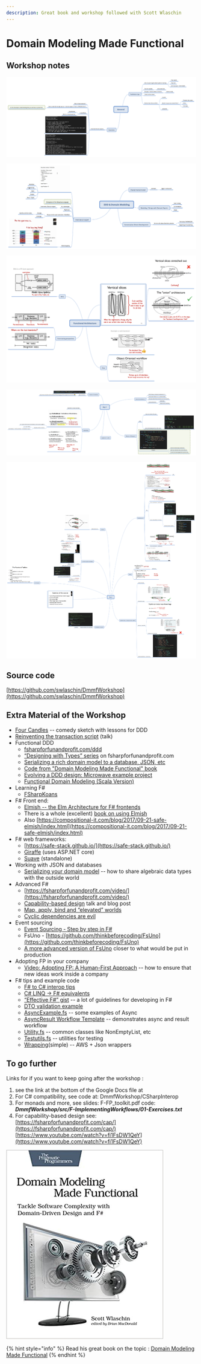 ```yaml
---
description: Great book and workshop followed with Scott Wlaschin
---
```


# Domain Modeling Made Functional

## Workshop notes

![](<../.gitbook/assets/image (344).png>)

![](<../.gitbook/assets/image (345).png>)

![](<../.gitbook/assets/image (346).png>)

![](<../.gitbook/assets/image (347).png>)

![](<../.gitbook/assets/image (348).png>)

## Source code

[https://github.com/swlaschin/DmmfWorkshop](https://github.com/swlaschin/DmmfWorkshop)

## **Extra Material of the Workshop**

* [Four Candles](https://www.youtube.com/watch?v=CNTM9iM1eVw) -- comedy sketch with lessons for DDD
* [Reinventing the transaction script](https://www.youtube.com/watch?v=USSkidmaS6w) (talk)
* Functional DDD
  * [fsharpforfunandprofit.com/ddd](https://fsharpforfunandprofit.com/ddd/)
  * [“Designing with Types” series](https://fsharpforfunandprofit.com/series/designing-with-types.html) on fsharpforfunandprofit.com
  * [Serializing a rich domain model to a database, JSON, etc](https://fsharpforfunandprofit.com/posts/serializating-your-domain-model/)
  * [Code from "Domain Modeling Made Functional" book](https://github.com/swlaschin/DomainModelingMadeFunctional)
  * [Evolving a DDD design: Microwave example project](https://github.com/swlaschin/Microwave/tree/v1)
  * [Functional Domain Modeling (Scala Version)](https://www.slideshare.net/pjschwarz/scala-3-by-example-algebraic-data-types-for-domain-driven-design-part-1)
* Learning F#
  * [FSharpKoans](https://github.com/ChrisMarinos/FSharpKoans/tree/fsharp/FSharpKoans)
* F# Front end:
  * [Elmish -- the Elm Architecture for F# frontends](https://elmish.github.io/elmish/)
  * There is a whole (excellent) [book on using Elmish](https://zaid-ajaj.github.io/the-elmish-book/#/)
  * Also [https://compositional-it.com/blog/2017/09-21-safe-elmish/index.html](https://compositional-it.com/blog/2017/09-21-safe-elmish/index.html)
* F# web frameworks:
  * [https://safe-stack.github.io/](https://safe-stack.github.io/)
  * [Giraffe](https://github.com/giraffe-fsharp/Giraffe) (uses ASP.NET core)
  * [Suave](https://suave.io/) (standalone)
* Working with JSON and databases
  * [Serializing your domain model](https://fsharpforfunandprofit.com/posts/serializating-your-domain-model/) -- how to share algebraic data types with the outside world
* Advanced F#
  * [https://fsharpforfunandprofit.com/video/](https://fsharpforfunandprofit.com/video/)
  * [Capability-based design](https://fsharpforfunandprofit.com/cap/) talk and blog post
  * [Map, apply, bind and “elevated” worlds](https://fsharpforfunandprofit.com/series/map-and-bind-and-apply-oh-my.html)
  * [Cyclic dependencies are evil](https://fsharpforfunandprofit.com/posts/cyclic-dependencies/)
* Event sourcing
  * [Event Sourcing - Step by step in F#](https://medium.com/@dzoukr/event-sourcing-step-by-step-in-f-be808aa0ca18)
  * FsUno - [https://github.com/thinkbeforecoding/FsUno](https://github.com/thinkbeforecoding/FsUno)
  * [A more advanced version of FsUno](https://github.com/thinkbeforecoding/FsUno.Prod) closer to what would be put in production
* Adopting FP in your company
  * [Video: Adopting FP: A Human-First Approach](https://www.youtube.com/watch?v=vpcKnqyNdSQ) -- how to ensure that new ideas work inside a company
* F# tips and example code
  * [F# to C# interop tips](https://gist.github.com/swlaschin/2d3e75a2ff4a87112c19309c86e0dd41)
  * [C# LINQ -> F# equivalents](https://gist.github.com/swlaschin/9b0f11a5fccc73a8c11f7f7551ef19a9)
  * [“Effective F#” gist](https://gist.github.com/swlaschin/31d5a0a2c4478e82e3ed60d653c0206b) -- a lot of guidelines for developing in F#
  * [DTO validation example](https://gist.github.com/swlaschin/886db5a0f8617ce6baab8c260a36e1be)
  * [AsyncExample.fs](https://gist.github.com/swlaschin/4ffac1a64bbfeab383cc3f0e7b09f169) -- some examples of Async
  * [AsyncResult Workflow Template](https://gist.github.com/swlaschin/c153c0c68d894f6e9542fb2a2cfb746e) -- demonstrates async and result workflow
  * [Utility.fs](https://gist.github.com/swlaschin/4e4d1b3323d120983299d21c6203e2dc) -- common classes like NonEmptyList, etc
  * [Testutils.fs](https://gist.github.com/swlaschin/6cc747dccdf678d192d816d1820b63ac) -- utilities for testing
  * [Wrapping](https://gist.github.com/thelegendofando/0a80060f4ac9a45819d8c3fcd066962c)(simple) -- AWS + Json wrappers

## To go further

Links for if you want to keep going after the workshop :

1. see the link at the bottom of the Google Docs file at
2. For C# compatibility, see code at: DmmfWorkshop/CSharpInterop
3. For monads and more, see slides: F-FP\_toolkit.pdf code: _**DmmfWorkshop/src/F-ImplementingWorkflows/01-Exercises.txt**_
4. For capability-based design see: [https://fsharpforfunandprofit.com/cap/](https://fsharpforfunandprofit.com/cap/) [https://www.youtube.com/watch?v=fi1FsDW1QeY](https://www.youtube.com/watch?v=fi1FsDW1QeY)

![](<../.gitbook/assets/image (349).png>)

{% hint style="info" %}
Read his great book on the topic : [Domain Modeling Made Functional](https://www.amazon.com/Domain-Modeling-Made-Functional-Domain-Driven/dp/1680502549)
{% endhint %}
